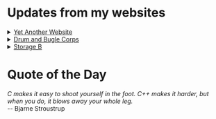 # Updates from my websites

<details><summary> <a href="https://www.amon-hen.com">Yet Another Website</a> </summary>

* <a href="https://www.amon-hen.com/politics/34598">Deferred Prosecution Agreements</a>
* <a href="https://www.amon-hen.com/computing/internet/www/435">Quote of the Day</a>
* <a href="https://www.amon-hen.com/television/5816">MST3K Short 0912 – Robot Rumpus</a>
* <a href="https://www.amon-hen.com/chappells-show/34589">USCGC Taney</a>
* <a href="https://www.amon-hen.com/movies/34573">Monster a Go-Go (1965)</a>
* <a href="https://www.amon-hen.com/music/34562">Piano Phase</a>
* <a href="https://www.amon-hen.com/computing/internet/www/34570">The only good websites…</a>
* <a href="https://www.amon-hen.com/food/34556">Mmmm, Stitching Humiliation</a>
* <a href="https://www.amon-hen.com/television/8680">MST3K 0205 – Rocket Attack USA</a>
* <a href="https://www.amon-hen.com/politics/34554">Gang Databases</a>
</details>

<details><summary> <a href="https://www.drum-corps.net">Drum and Bugle Corps</a> </summary>

* <a href="https://www.drum-corps.net/scores/dci/3992">2025 DCI Open Class World Championship Prelims</a>
* <a href="https://www.drum-corps.net/scores/dci/3989">Innovations In Brass (2025)</a>
* <a href="https://www.drum-corps.net/scores/dci/3986">DCI Lake Erie (2025)</a>
* <a href="https://www.drum-corps.net/scores/dci/3983">DCI Pittsburgh (2025)</a>
* <a href="https://www.drum-corps.net/scores/dci/3979">Big Sounds in Motion (2025)</a>
* <a href="https://www.drum-corps.net/scores/dci/3975">DCI Williamsport (2025)</a>
* <a href="https://www.drum-corps.net/scores/dci/3972">DCI Michigan  (2025)</a>
* <a href="https://www.drum-corps.net/scores/dci/3969">DCI Eastern Classic – Saturday (2025)</a>
* <a href="https://www.drum-corps.net/news/3965">Drum Corps World – August 1, 2025</a>
* <a href="https://www.drum-corps.net/scores/dci/3963">SoundSport Festival – Williamsport (2025)</a>
</details>

<details><summary> <a href="https://www.storage-b.com">Storage B</a> </summary>

* <a href="https://www.storage-b.com/ai/1105">Not Even Close</a>
* <a href="https://www.storage-b.com/math-numerical-analysis/1081">Crummy Code from Copilot</a>
* <a href="https://www.storage-b.com/humor/1067">Meeting Driven Development</a>
* <a href="https://www.storage-b.com/c/1057">CLion Is Now Free for Non-Commercial Use</a>
* <a href="https://www.storage-b.com/humor/1052">Programmers Then and Now</a>
* <a href="https://www.storage-b.com/c/1050">Strategies for Developing Safety-Critical Software in C++</a>
* <a href="https://www.storage-b.com/ai/1048">What trillion-dollar problem is AI trying to solve?</a>
* <a href="https://www.storage-b.com/math-numerical-analysis/1036">Hypot</a>
* <a href="https://www.storage-b.com/c/1015">Uploading Consciousness</a>
* <a href="https://www.storage-b.com/humor/1003">SCRUM: An Honest Ad</a>
</details>

# Quote of the Day
<p><em>C makes it easy to shoot yourself in the foot.  C++ makes it harder, but when you do, it blows away your whole leg.</em><br /> -- Bjarne Stroustrup</p>
